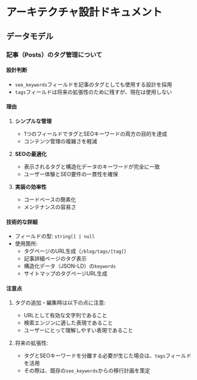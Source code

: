 # アーキテクチャ設計ドキュメント

## データモデル

### 記事（Posts）のタグ管理について

#### 設計判断
- `seo_keywords`フィールドを記事のタグとしても使用する設計を採用
- `tags`フィールドは将来の拡張性のために残すが、現在は使用しない

#### 理由
1. **シンプルな管理**
   - 1つのフィールドでタグとSEOキーワードの両方の目的を達成
   - コンテンツ管理の複雑さを軽減

2. **SEOの最適化**
   - 表示されるタグと構造化データのキーワードが完全に一致
   - ユーザー体験とSEO要件の一貫性を確保

3. **実装の効率性**
   - コードベースの簡素化
   - メンテナンスの容易さ

#### 技術的な詳細
- フィールドの型: `string[] | null`
- 使用箇所:
  - タグページのURL生成（`/blog/tags/[tag]`）
  - 記事詳細ページのタグ表示
  - 構造化データ（JSON-LD）の`keywords`
  - サイトマップのタグページURL生成

#### 注意点
1. タグの追加・編集時は以下の点に注意:
   - URLとして有効な文字列であること
   - 検索エンジンに適した表現であること
   - ユーザーにとって理解しやすい表現であること

2. 将来の拡張性:
   - タグとSEOキーワードを分離する必要が生じた場合は、`tags`フィールドを活用
   - その際は、既存の`seo_keywords`からの移行計画を策定 